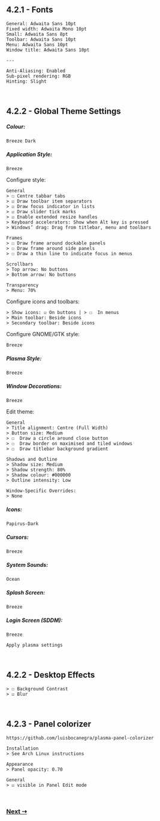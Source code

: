 ## 4.2.1 - Fonts

```
General: Adwaita Sans 10pt
Fixed width: Adwaita Mono 10pt
Small: Adwaita Sans 8pt
Toolbar: Adwaita Sans 10pt
Menu: Adwaita Sans 10pt
Window title: Adwaita Sans 10pt

---

Anti-Aliasing: Enabled
Sub-pixel rendering: RGB
Hinting: Slight
```

<br/>
 
## 4.2.2 - Global Theme Settings

##### Colour:

`Breeze Dark`

##### Application Style:

`Breeze`

Configure style:

```
General
> ☐ Centre tabbar tabs
> ☑ Draw toolbar item separators
> ☑ Draw focus indicator in lists
> ☑ Draw slider tick marks
> ☑ Enable extended resize handles
> Keyboard accelerators: Show when Alt key is pressed
> Windows’ drag: Drag from titlebar, menu and toolbars

Frames
> ☐ Draw frame around dockable panels
> ☐ Draw frame around side panels
> ☐ Draw a thin line to indicate focus in menus

Scrollbars
> Top arrow: No buttons
> Bottom arrow: No buttons

Transparency
> Menu: 70%
```

Configure icons and toolbars:

```
> Show icons: ☑ On buttons | > ☐  In menus
> Main toolbar: Beside icons
> Secondary toolbar: Beside icons
```

Configure GNOME/GTK style:

`Breeze`

##### Plasma Style:

`Breeze`

##### Window Decorations:

`Breeze`

Edit theme:

```
General
> Title alignment: Centre (Full Width)
> Button size: Medium
> ☐  Draw a circle around close button
> ☐  Draw border on maximised and tiled windows
> ☐  Draw titlebar background gradient

Shadows and Outline
> Shadow size: Medium
> Shadow strength: 80%
> Shadow colour: #000000
> Outline intensity: Low

Window-Specific Overrides:
> None
```
##### Icons:

`Papirus-Dark`

##### Cursors:

`Breeze`

##### System Sounds:

`Ocean`

##### Splash Screen:

`Breeze`

##### Login Screen (SDDM):

`Breeze`

`Apply plasma settings`

<br/>
 
## 4.2.2 - Desktop Effects

```
> ☐ Background Contrast  
> ☑ Blur
```

<br/>
 
## 4.2.3 - Panel colorizer

```
https://github.com/luisbocanegra/plasma-panel-colorizer 

Installation
> See Arch Linux instructions

Appearance
> Panel opacity: 0.70

General
> ☑ visible in Panel Edit mode
```

<br/>
 
### [Next ⇢](4.3%20-%20Shortcuts.md)
